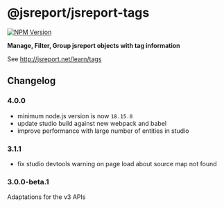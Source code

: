 # @jsreport/jsreport-tags
[![NPM Version](http://img.shields.io/npm/v/@jsreport/jsreport-tags.svg?style=flat-square)](https://npmjs.com/package/@jsreport/jsreport-tags)

**Manage, Filter, Group jsreport objects with tag information**

See http://jsreport.net/learn/tags

## Changelog

### 4.0.0

- minimum node.js version is now `18.15.0`
- update studio build against new webpack and babel
- improve performance with large number of entities in studio

### 3.1.1

- fix studio devtools warning on page load about source map not found

### 3.0.0-beta.1

Adaptations for the v3 APIs
